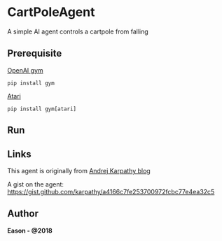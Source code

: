 # CartPoleAgent
A simple AI agent controls a cartpole from falling

## Prerequisite

[OpenAI gym](https://github.com/openai/gym)

```pip install gym```

[Atari](https://github.com/openai/gym#atari)

```pip install gym[atari]```

## Run

## Links

This agent is originally from [Andrej Karpathy blog](http://karpathy.github.io/2016/05/31/rl/)

A gist on the agent: https://gist.github.com/karpathy/a4166c7fe253700972fcbc77e4ea32c5

## Author
**Eason - @2018**